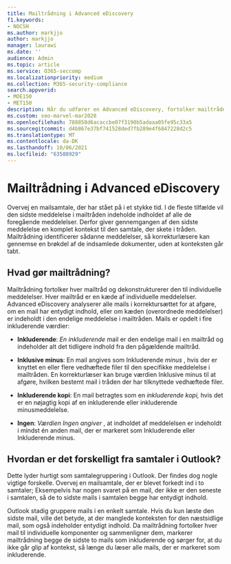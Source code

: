 ```yaml
---
title: Mailtrådning i Advanced eDiscovery
f1.keywords:
- NOCSH
ms.author: markjjo
author: markjjo
manager: laurawi
ms.date: ''
audience: Admin
ms.topic: article
ms.service: O365-seccomp
ms.localizationpriority: medium
ms.collection: M365-security-compliance
search.appverid:
- MOE150
- MET150
description: Når du udfører en Advanced eDiscovery, fortolker mailtråde en mailsamtale og adskiller hver meddelelse i forskellige kategorier.
ms.custom: seo-marvel-mar2020
ms.openlocfilehash: 788858d6acaccbe07f3190b5adaaa05fe95c33a5
ms.sourcegitcommit: d4b867e37bf741528ded7fb289e4f6847228d2c5
ms.translationtype: MT
ms.contentlocale: da-DK
ms.lasthandoff: 10/06/2021
ms.locfileid: "63588929"
---
```

# <a name="email-threading-in-advanced-ediscovery"></a>Mailtrådning i Advanced eDiscovery

Overvej en mailsamtale, der har stået på i et stykke tid. I de fleste tilfælde vil den sidste meddelelse i mailtråden indeholde indholdet af alle de foregående meddelelser. Derfor giver gennemgangen af den sidste meddelelse en komplet kontekst til den samtale, der skete i tråden. Mailtrådning identificerer sådanne meddelelser, så korrekturlæsere kan gennemse en brøkdel af de indsamlede dokumenter, uden at konteksten går tabt.

## <a name="what-does-email-threading-do"></a>Hvad gør mailtrådning?

Mailtrådning fortolker hver mailtråd og dekonstrukturerer den til individuelle meddelelser. Hver mailtråd er en kæde af individuelle meddelelser. Advanced eDiscovery analyserer alle mails i korrektursættet for at afgøre, om en mail har entydigt indhold, eller om kæden (overordnede meddelelser) er indeholdt i den endelige meddelelse i mailtråden. Mails er opdelt i fire inkluderende værdier:

- **Inkluderende**: *En inkluderende* mail er den endelige mail i en mailtråd og indeholder alt det tidligere indhold fra den pågældende mailtråd.

- **Inklusive minus**: En mail angives som Inkluderende *minus* , hvis der er knyttet en eller flere vedhæftede filer til den specifikke meddelelse i mailtråden. En korrekturlæser kan bruge værdien Inklusive minus til at afgøre, hvilken bestemt mail i tråden der har tilknyttede vedhæftede filer. 

- **Inkluderende kopi**: En mail betragtes som en *inkluderende kopi,* hvis det er en nøjagtig kopi af en inkluderende eller inkluderende minusmeddelelse. 

- **Ingen**: *Værdien Ingen angiver* , at indholdet af meddelelsen er indeholdt i mindst én anden mail, der er markeret som Inkluderende eller Inkluderende minus.

## <a name="how-is-it-different-from-conversations-in-outlook"></a>Hvordan er det forskelligt fra samtaler i Outlook?

Dette lyder hurtigt som samtalegruppering i Outlook. Der findes dog nogle vigtige forskelle. Overvej en mailsamtale, der er blevet forkedt ind i to samtaler; Eksempelvis har nogen svaret på en mail, der ikke er den seneste i samtalen, så de to sidste mails i samtalen begge har entydigt indhold.

Outlook stadig gruppere mails i en enkelt samtale. Hvis du kun læste den sidste mail, ville det betyde, at der manglede konteksten for den næstsidlige mail, som også indeholder entydigt indhold. Da mailtrådning fortolker hver mail til individuelle komponenter og sammenligner dem, markerer mailtrådning begge de sidste to mails som inkluderende og sørger for, at du ikke går glip af kontekst, så længe du læser alle mails, der er markeret som inkluderende.
